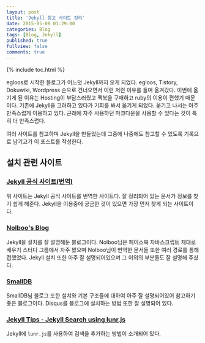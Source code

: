 ```yaml
---
layout: post
title: 'Jekyll 참고 사이트 정리'
date: 2015-05-08 01:29:00
categories: Blog
tags: [Blog, Jekyll]
published: true
fullview: false
comments: true
---
```


{% include toc.html %}

egloos로 시작한 블로그가 어느덧 Jekyll까지 오게 되었다. egloos, Tistory, Dokuwiki, Wordpress 순으로 건너오면서 이런 저런 이유를 들며 옮겨갔다. 이번에 옮기게 된 이유는 Hosting이 부담스러웠고 맥북을 구매하고 ruby의 이용이 편했기 때문이다. 기존에 Jekyll을 고려하고 있다가 기회를 봐서 옮기게 되었다. 옮기고 나서는 아주 만족스럽게 이용하고 있다. 근래에 자주 사용하던 마크다운을 사용할 수 있다는 것이 특히 더 만족스럽다.

여러 사이트를 참고하며 Jekyll을 만들었는데 그중에 나중에도 참고할 수 있도록 기록으로 남기고가 이 포스트를 작성한다.

## 설치 관련 사이트

### [Jekyll 공식 사이트(번역)](http://jekyllrb-ko.github.io/docs/home/)

위 사이트는 Jekyll 공식 사이트를 번역한 사이트다. 잘 정리되어 있는 문서가 정보를 찾기 쉽게 해준다. Jekyll을 이용중에 궁금한 것이 있으면 가장 먼저 찾게 되는 사이트이다.

### [Nolboo's Blog](https://nolboo.github.io/blog/2013/10/15/free-blog-with-github-jekyll/)

Jekyll을 설치를 잘 설명해둔 블로그이다. Nolboo님은 페이스북 자바스크립트 제대로 배우기 스터디 그룹에서 자주 봤으며 Nolboo님이 번역한 문서들 또한 여러 경로를 통해 접했었다. Jekyll 설치 또한 아주 잘 설명되어있으며 그 이외의 부분들도 잘 설명해 주셨다.

### [SmallDB](http://smalldb.net/jekyll/2014/11/25/Jekyll-blog-structure-basic-usage/)

SmallDB님 블로그 또한 설치와 기본 구조들에 대하여 아주 잘 설명되어있어 참고하기 좋은 블로그이다. Disqus를 블로그에 설치하는 방법 또한 잘 설명되어 있다.

### [Jekyll Tips - Jekyll Search using lunr.js](http://jekyll.tips/jekyll-casts/jekyll-search-using-lunr-js/)

Jekyll에 ``lunr.js``를 사용하여 검색을 추가하는 방법이 소개되어 있다. 
